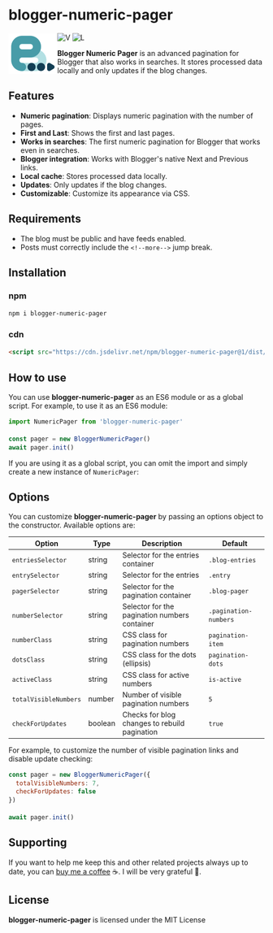# blogger-numeric-pager

<img src="https://raw.githubusercontent.com/zkreations/blogger-numeric-pager/main/logo.png" align="left" />

![V](https://img.shields.io/npm/v/blogger-numeric-pager) ![L](https://img.shields.io/npm/l/blogger-numeric-pager)

**Blogger Numeric Pager** is an advanced pagination for Blogger that also works in searches. It stores processed data locally and only updates if the blog changes.

## Features

- **Numeric pagination**: Displays numeric pagination with the number of pages.
- **First and Last**: Shows the first and last pages.
- **Works in searches**: The first numeric pagination for Blogger that works even in searches.
- **Blogger integration**: Works with Blogger's native Next and Previous links.
- **Local cache**: Stores processed data locally.
- **Updates**: Only updates if the blog changes.
- **Customizable**: Customize its appearance via CSS.

## Requirements

- The blog must be public and have feeds enabled.
- Posts must correctly include the `<!--more-->` jump break.

## Installation

### npm

```bash
npm i blogger-numeric-pager
```

### cdn

```html
<script src="https://cdn.jsdelivr.net/npm/blogger-numeric-pager@1/dist/main.min.js" defer></script>
```

## How to use

You can use **blogger-numeric-pager** as an ES6 module or as a global script. For example, to use it as an ES6 module:

```javascript
import NumericPager from 'blogger-numeric-pager'

const pager = new BloggerNumericPager()
await pager.init()
```

If you are using it as a global script, you can omit the import and simply create a new instance of `NumericPager`:

## Options

You can customize **blogger-numeric-pager** by passing an options object to the constructor. Available options are:

| Option                | Type    | Description                                                   | Default                |
|-----------------------|---------|---------------------------------------------------------------|------------------------|
| `entriesSelector`     | string  | Selector for the entries container                           | `.blog-entries`        |
| `entrySelector`       | string  | Selector for the entries                                     | `.entry`               |
| `pagerSelector`       | string  | Selector for the pagination container                        | `.blog-pager`          |
| `numberSelector`      | string  | Selector for the pagination numbers container                | `.pagination-numbers`  |
| `numberClass`         | string  | CSS class for pagination numbers                             | `pagination-item`      |
| `dotsClass`           | string  | CSS class for the dots (ellipsis)                            | `pagination-dots`      |
| `activeClass`         | string  | CSS class for active numbers                                 | `is-active`            |
| `totalVisibleNumbers` | number  | Number of visible pagination numbers                         | `5`                    |
| `checkForUpdates`     | boolean | Checks for blog changes to rebuild pagination               | `true`                 |

For example, to customize the number of visible pagination links and disable update checking:

```javascript
const pager = new BloggerNumericPager({
  totalVisibleNumbers: 7,
  checkForUpdates: false
})

await pager.init()
```

## Supporting

If you want to help me keep this and other related projects always up to date, you can [buy me a coffee](https://ko-fi.com/zkreations) ☕. I will be very grateful 👏.

## License

**blogger-numeric-pager** is licensed under the MIT License
